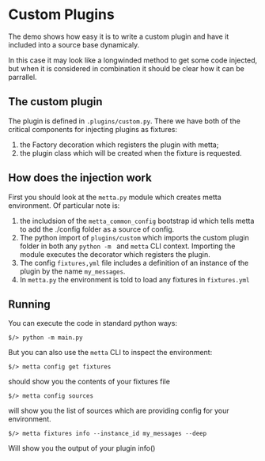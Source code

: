 # Custom Plugins

The demo shows how easy it is to write a custom plugin and have it included
into a source base dynamicaly.

In this case it may look like a longwinded method to get some code injected,
but when it is considered in combination it should be clear how it can be
parrallel.

## The custom plugin

The plugin is defined in `.plugins/custom.py`.  There we have both of the
critical components for injecting plugins as fixtures:

1. the Factory decoration which registers the plugin with metta;
2. the plugin class which will be created when the fixture is requested.

## How does the injection work

First you should look at the `metta.py` module which creates metta environment.
Of particular note is:

1. the includsion of the `metta_common_config` bootstrap id which tells metta to
   add the ./config folder as a source of config.
2. The python import of `plugins/custom` which imports the custom plugin folder
   in both any `python -m ` and `metta` CLI context.  Importing the module
   executes the decorator which registers the plugin.
3. The config `fixtures,yml` file includes a definition of an instance of the
   plugin by the name `my_messages`.
4. In `metta.py` the environment is told to load any fixtures in `fixtures.yml`

## Running

You can execute the code in standard python ways:
```
$/> python -m main.py
```

But you can also use the `metta` CLI to inspect the environment:

```
$/> metta config get fixtures
```
should show you the contents of your fixtures file

```
$/> metta config sources
```
will show you the list of sources which are providing config for your
environment.

```
$/> metta fixtures info --instance_id my_messages --deep
```
Will show you the output of your plugin info()

